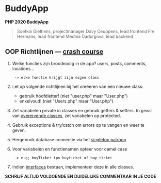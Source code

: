 # BuddyApp
**PHP 2020 BuddyApp**

> Soetkin Dieltiens, projectmanager
> Davy Ceuppens, lead frontend
> Fre Hermans, lead frontend
> Medina Dadurgova, lead backend


## OOP Richtlijnen — [crash course](https://courses.goodbytes.be/course/5e6e800577759b00123beb10/0)
1. Welke functies zijn broodnodig in de app? users, posts, comments, locations...

        -> elke functie krijgt zijn eigen class

2. Let op volgende richtlijnen bij het creëeren van een nieuwe class:
    - gebruik hoofdletter! (niet "user.php" maar "User.php")
    - enkelvoud! (niet "Users.php" maar "User.php")

3. Zet variabelen private in classes en gebruik getters & setters. In geval van [overervende classes](https://courses.goodbytes.be/course/5e6e800577759b00123beb10/7), zet variabelen op protected.

4. Gebruik exceptions & try/catch om errors op te vangen en weer te geven.

5. Hergebruik database connectie via het [singleton patroon](https://courses.goodbytes.be/course/5e6e800577759b00123beb10/5)

6. Voor variabelen en functienamen opteer voor camel case

        -> e.g; buyTicket ipv buyticket of buy_ticket

7. Indien [interfaces](https://courses.goodbytes.be/course/5e6e800577759b00123beb10/8) bestaan, implementeer deze in alle classes.

**SCHRIJF ALTIJD VOLDOENDE EN DUIDELIJKE COMMENTAAR IN JE CODE**